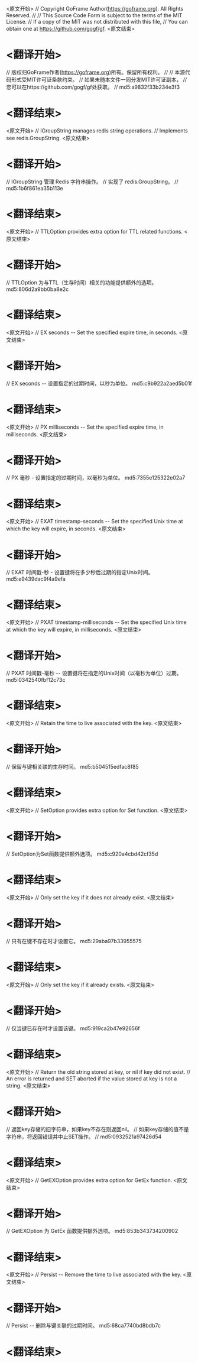 
<原文开始>
// Copyright GoFrame Author(https://goframe.org). All Rights Reserved.
//
// This Source Code Form is subject to the terms of the MIT License.
// If a copy of the MIT was not distributed with this file,
// You can obtain one at https://github.com/gogf/gf.
<原文结束>

# <翻译开始>
// 版权归GoFrame作者(https://goframe.org)所有。保留所有权利。
//
// 本源代码形式受MIT许可证条款约束。
// 如果未随本文件一同分发MIT许可证副本，
// 您可以在https://github.com/gogf/gf处获取。
// md5:a9832f33b234e3f3
# <翻译结束>


<原文开始>
// IGroupString manages redis string operations.
// Implements see redis.GroupString.
<原文结束>

# <翻译开始>
// IGroupString 管理 Redis 字符串操作。
// 实现了 redis.GroupString。
// md5:1b6f861ea35b113e
# <翻译结束>


<原文开始>
// TTLOption provides extra option for TTL related functions.
<原文结束>

# <翻译开始>
// TTLOption 为与TTL（生存时间）相关的功能提供额外的选项。 md5:806d2a9bb0ba8e2c
# <翻译结束>


<原文开始>
// EX seconds -- Set the specified expire time, in seconds.
<原文结束>

# <翻译开始>
// EX seconds -- 设置指定的过期时间，以秒为单位。 md5:c9b922a2aed5b01f
# <翻译结束>


<原文开始>
// PX milliseconds -- Set the specified expire time, in milliseconds.
<原文结束>

# <翻译开始>
// PX 毫秒 - 设置指定的过期时间，以毫秒为单位。 md5:7355e125322e02a7
# <翻译结束>


<原文开始>
// EXAT timestamp-seconds -- Set the specified Unix time at which the key will expire, in seconds.
<原文结束>

# <翻译开始>
// EXAT 时间戳-秒 - 设置键将在多少秒后过期的指定Unix时间。 md5:e9439dac9f4a9efa
# <翻译结束>


<原文开始>
// PXAT timestamp-milliseconds -- Set the specified Unix time at which the key will expire, in milliseconds.
<原文结束>

# <翻译开始>
// PXAT 时间戳-毫秒 -- 设置键将在指定的Unix时间（以毫秒为单位）过期。 md5:0342540fbf12c73c
# <翻译结束>


<原文开始>
// Retain the time to live associated with the key.
<原文结束>

# <翻译开始>
// 保留与键相关联的生存时间。 md5:b504515edfac8f85
# <翻译结束>


<原文开始>
// SetOption provides extra option for Set function.
<原文结束>

# <翻译开始>
// SetOption为Set函数提供额外选项。 md5:c920a4cbd42cf35d
# <翻译结束>


<原文开始>
// Only set the key if it does not already exist.
<原文结束>

# <翻译开始>
// 只有在键不存在时才设置它。 md5:29aba97b33955575
# <翻译结束>


<原文开始>
// Only set the key if it already exists.
<原文结束>

# <翻译开始>
// 仅当键已存在时才设置该键。 md5:919ca2b47e92656f
# <翻译结束>


<原文开始>
	// Return the old string stored at key, or nil if key did not exist.
	// An error is returned and SET aborted if the value stored at key is not a string.
<原文结束>

# <翻译开始>
// 返回key存储的旧字符串，如果key不存在则返回nil。
// 如果key存储的值不是字符串，将返回错误并中止SET操作。
// md5:0932521a97426d54
# <翻译结束>


<原文开始>
// GetEXOption provides extra option for GetEx function.
<原文结束>

# <翻译开始>
// GetEXOption 为 GetEx 函数提供额外选项。 md5:853b343734200902
# <翻译结束>


<原文开始>
// Persist -- Remove the time to live associated with the key.
<原文结束>

# <翻译开始>
// Persist -- 删除与键关联的过期时间。 md5:68ca7740bd8bdb7c
# <翻译结束>


